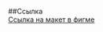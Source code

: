 ##Ссылка  
[Ссылка на макет в фигме](https://www.figma.com/design/bcrGtkqcw4tQXtHm7rB0LR/website-design---solar-solution---corporate-(Community)?node-id=0-1&t=bqtFLPDMhPfMVIVL-0)
